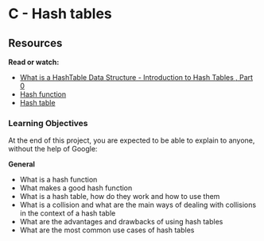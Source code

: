 # C - Hash tables

## Resources
**Read or watch:**

 * [What is a HashTable Data Structure - Introduction to Hash Tables , Part 0](https://www.youtube.com/watch?v=MfhjkfocRR0)
 * [Hash function](https://en.wikipedia.org/wiki/Hash_function)
 * [Hash table](https://en.wikipedia.org/wiki/Hash_table)

### Learning Objectives
At the end of this project, you are expected to be able to explain to anyone, without the help of Google:

**General**

 * What is a hash function
 * What makes a good hash function
 * What is a hash table, how do they work and how to use them
 * What is a collision and what are the main ways of dealing with collisions in the context of a hash table
 * What are the advantages and drawbacks of using hash tables
 * What are the most common use cases of hash tables
